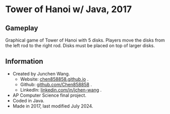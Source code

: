 # Tower of Hanoi w/ Java, 2017
## Gameplay
Graphical game of Tower of Hanoi with 5 disks. Players move the disks from the left rod to the right rod. Disks must be placed on top of larger disks.
## Information
* Created by Junchen Wang.
   * Website: [chen858858.github.io](https://chen858858.github.io) .
   * Github: [github.com/Chen858858](https://www.github.com/Chen858858) .
   * LinkedIn: [linkedin.com/in/jchen-wang](https://www.linkedin.com/in/jchen-wang) .
* AP Computer Science final project.
* Coded in Java.
* Made in 2017, last modified July 2024.
